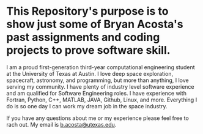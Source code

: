 # This Repository's purpose is to show just some of Bryan Acosta's past assignments and coding projects to prove software skill. 

I am a proud first-generation third-year computational engineering student at the University of Texas at Austin. I love deep space exploration, spacecraft, astronomy, and programming, but more than anything, I love serving my community. I have plenty of industry level software experience and am qualified for Software Engineering roles. I have experience with Fortran, Python, C++, MATLAB, JAVA, Github, Linux, and more. Everything I do is so one day I can work my dream job in the space industry.

If you have any questions about me or my experience please feel free to rach out. My email is b.acosta@utexas.edu.
